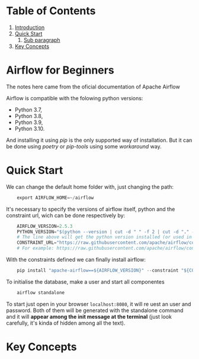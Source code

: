 # Table of Contents
1. [Introduction](#introduction)
1. [Quick Start](#quick_start)
    1. [Sub paragraph](#subparagraph1)
1. [Key Concepts](#key_concepts)
   
# Airflow for Beginners <a name = 'Introduction'></a>
The notes here came from the oficial documentation of Apache Airflow 

Airflow is compatible with the folowing python versions:
- Python 3.7, 
- Python 3.8, 
- Python 3.9, 
- Python 3.10.

And installing it using *pip* is the only supported way of installation. But it can be done using *poetry* or *pip-tools* using some *workaround* way.
# Quick Start <a name = 'quick_start'></a>
We can change the default home folder with, just changing the path:
``` python
    export AIRFLOW_HOME=~/airflow
```
It's necessary to specify the versions of airflow itself, python and the constraint url, wich can be done respectively by:
``` Python
    AIRFLOW_VERSION=2.5.3
    PYTHON_VERSION="$(python --version | cut -d " " -f 2 | cut -d "." -f 1-2)"
    # The line above will get the python version installed (or used in the venv)
    CONSTRAINT_URL="https://raw.githubusercontent.com/apache/airflow/constraints-${AIRFLOW_VERSION}/constraints-${PYTHON_VERSION}.txt"
    # For example: https://raw.githubusercontent.com/apache/airflow/constraints-2.5.3/constraints-3.7.txt
```
With the constraints defined we can finally install airflow:

``` Python
    pip install "apache-airflow==${AIRFLOW_VERSION}" --constraint "${CONSTRAINT_URL}"
```
To initialise the database, make a user and start all componentes
``` python
    airflow standalone
```
To start just open in your browser ```localhost:8080```, it will re uest an user and password. 
Both of them will be generated with the standalone command and it will **appear among the init message at the terminal** (just look carefully, it's kinda of hidden among all the text).

# Key Concepts <a name='key_concepts'></a>

